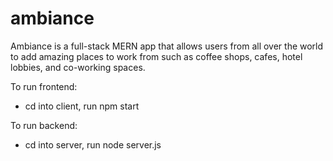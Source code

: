 # ambiance

Ambiance is a full-stack MERN app that allows users from all over the world to add amazing places to work from such as coffee shops, cafes, hotel lobbies, and co-working spaces. 

To run frontend:
  - cd into client, run npm start

To run backend:
  - cd into server, run node server.js